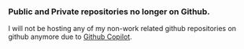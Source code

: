 ### Public and Private repositories no longer on Github.

I will not be hosting any of my non-work related github repositories
on github anymore due to [Github Copilot](https://copilot.github.com/).
